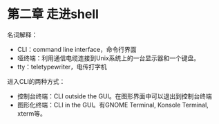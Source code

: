 # 第二章 走进shell

名词解释：

- CLI：command line interface，命令行界面
- 哑终端：利用通信电缆连接到Unix系统上的一台显示器和一个键盘。
- tty：teletypewriter，电传打字机

进入CLI的两种方式：

- 控制台终端：CLI outside the GUI。在图形界面中可以退出到控制台终端
- 图形化终端：CLI in the GUI。有GNOME Terminal, Konsole Terminal, xterm等。